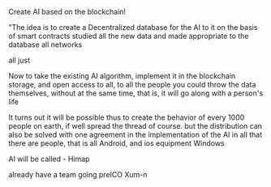 Create AI based on the blockchain! 

"The idea is to create a Decentralized database for the AI to it on the basis of smart contracts studied all the new data and made appropriate to the database all networks

all just

Now to take the existing AI algorithm, implement it in the blockchain storage, and open access to all, to all the people you could throw the data themselves, without at the same time, that is, it will go along with a person's life

It turns out it will be possible thus to create the behavior of every 1000 people on earth, if well spread the thread of course. but the distribution can also be solved with one agreement in the implementation of the AI in all that there are people, that is all Android, and ios equipment Windows

AI will be called - Himap

already have a team going preICO Xum-n
